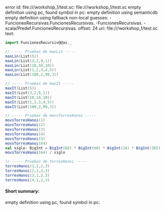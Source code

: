 error id: file://<WORKSPACE>/workshop_1/test.sc:
file://<WORKSPACE>/workshop_1/test.sc
empty definition using pc, found symbol in pc: 
empty definition using semanticdb
empty definition using fallback
non-local guesses:
	 -FuncionesRecursivas.FuncionesRecursivas.
	 -FuncionesRecursivas.
	 -scala/Predef.FuncionesRecursivas.
offset: 24
uri: file://<WORKSPACE>/workshop_1/test.sc
text:
```scala
import FuncionesRecursiv@@as._

// ----- Pruebas de maxLin -----
maxLin(List(5))
maxLin(List(3,2,9,1))
maxLin(List(10,10,10))
maxLin(List(1,2,3,4,5))
maxLin(List(100,2,99,3))

// ----- Pruebas de maxIt -----
maxIt(List(5))
maxIt(List(3,2,9,1))
maxIt(List(10,10,10))
maxIt(List(1,2,3,4,5))
maxIt(List(100,2,99,3))

// ----- Pruebas de movsTorresHanoi -----
movsTorresHanoi(1)
movsTorresHanoi(2)
movsTorresHanoi(3)
movsTorresHanoi(4)
movsTorresHanoi(5)
movsTorresHanoi(64)
val siglo: BigInt = BigInt(60) * BigInt(60) * BigInt(24) * BigInt(365) * BigInt(100)
movsTorresHanoi(64) / siglo

// ----- Pruebas de torresHanoi -----
torresHanoi(1,1,2,3)
torresHanoi(2,1,2,3)
torresHanoi(3,1,2,3)
torresHanoi(4,1,2,3)

```


#### Short summary: 

empty definition using pc, found symbol in pc: 